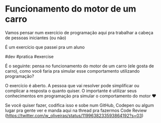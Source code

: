 # Funcionamento do motor de um carro

Vamos pensar num exercício de programação aqui pra trabalhar a cabeça de pessoas iniciantes (ou não)

É um exercício que passei pra um aluno

#dev #pratica #exercise

É o seguinte: pensa no funcionamento do motor de um carro (ele gosta de carro), como você faria pra simular esse comportamento utilizando programação?

O exercício é aberto. A pessoa que vai resolver pode simplificar ou complicar a resposta o quanto quiser. O importante é utilizar seus conhecimentos em programação pra simular o comportamento do motor ♥️

Se você quiser fazer, codifica isso e sobe num GitHub, Codepen ou algum lugar pra gente ver e manda aqui na thread pra fazermos Code Review
(https://twitter.com/w_oliveiras/status/1199638233593864192?s=03)